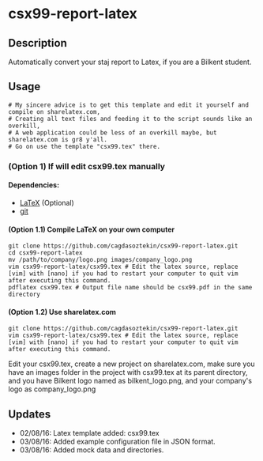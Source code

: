 # csx99-report-latex

## Description

Automatically convert your staj report to Latex, if you are a Bilkent student.

## Usage
	
	# My sincere advice is to get this template and edit it yourself and compile on sharelatex.com,
	# Creating all text files and feeding it to the script sounds like an overkill,
	# A web application could be less of an overkill maybe, but sharelatex.com is gr8 y'all. 
	# Go on use the template "csx99.tex" there.

### (Option 1) If will edit csx99.tex manually

#### Dependencies:

* [LaTeX](http://texblog.org/installing-latex/) (Optional)
* [git](https://git-scm.com/downloads)

#### (Option 1.1) Compile LaTeX on your own computer

	git clone https://github.com/cagdasoztekin/csx99-report-latex.git
	cd csx99-report-latex
	mv /path/to/company/logo.png images/company_logo.png
	vim csx99-report-latex/csx99.tex # Edit the latex source, replace [vim] with [nano] if you had to restart your computer to quit vim after executing this command.
	pdflatex csx99.tex # Output file name should be csx99.pdf in the same directory

#### (Option 1.2) Use sharelatex.com

	git clone https://github.com/cagdasoztekin/csx99-report-latex.git
	vim csx99-report-latex/csx99.tex # Edit the latex source, replace [vim] with [nano] if you had to restart your computer to quit vim after executing this command.

Edit your csx99.tex, create a new project on sharelatex.com, make sure you have an images folder in the project with csx99.tex at its parent directory, and you have Bilkent logo named as bilkent_logo.png, and your company's logo as company_logo.png

## Updates

* 02/08/16: Latex template added: csx99.tex
* 03/08/16: Added example configuration file in JSON format.
* 03/08/16: Added mock data and directories.
